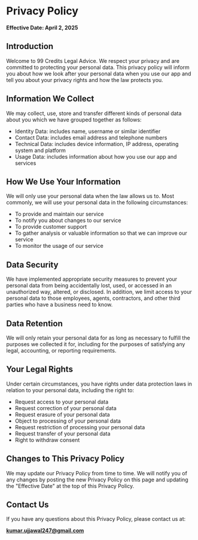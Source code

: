 # Privacy Policy

**Effective Date: April 2, 2025**

## Introduction

Welcome to 99 Credits Legal Advice. We respect your privacy and are committed to protecting your personal data. This privacy policy will inform you about how we look after your personal data when you use our app and tell you about your privacy rights and how the law protects you.

## Information We Collect

We may collect, use, store and transfer different kinds of personal data about you which we have grouped together as follows:

- Identity Data: includes name, username or similar identifier
- Contact Data: includes email address and telephone numbers
- Technical Data: includes device information, IP address, operating system and platform
- Usage Data: includes information about how you use our app and services

## How We Use Your Information

We will only use your personal data when the law allows us to. Most commonly, we will use your personal data in the following circumstances:

- To provide and maintain our service
- To notify you about changes to our service
- To provide customer support
- To gather analysis or valuable information so that we can improve our service
- To monitor the usage of our service

## Data Security

We have implemented appropriate security measures to prevent your personal data from being accidentally lost, used, or accessed in an unauthorized way, altered, or disclosed. In addition, we limit access to your personal data to those employees, agents, contractors, and other third parties who have a business need to know.

## Data Retention

We will only retain your personal data for as long as necessary to fulfill the purposes we collected it for, including for the purposes of satisfying any legal, accounting, or reporting requirements.

## Your Legal Rights

Under certain circumstances, you have rights under data protection laws in relation to your personal data, including the right to:

- Request access to your personal data
- Request correction of your personal data
- Request erasure of your personal data
- Object to processing of your personal data
- Request restriction of processing your personal data
- Request transfer of your personal data
- Right to withdraw consent

## Changes to This Privacy Policy

We may update our Privacy Policy from time to time. We will notify you of any changes by posting the new Privacy Policy on this page and updating the "Effective Date" at the top of this Privacy Policy.

## Contact Us

If you have any questions about this Privacy Policy, please contact us at:

**kumar.ujjawal247@gmail.com**